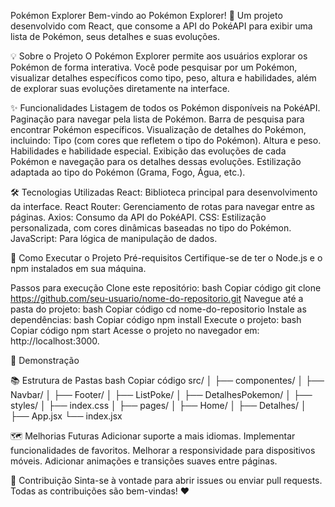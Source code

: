 Pokémon Explorer
Bem-vindo ao Pokémon Explorer! 🚀
Um projeto desenvolvido com React, que consome a API do PokéAPI para exibir uma lista de Pokémon, seus detalhes e suas evoluções.

💡 Sobre o Projeto
O Pokémon Explorer permite aos usuários explorar os Pokémon de forma interativa.
Você pode pesquisar por um Pokémon, visualizar detalhes específicos como tipo, peso, altura e habilidades, além de explorar suas evoluções diretamente na interface.


✨ Funcionalidades
Listagem de todos os Pokémon disponíveis na PokéAPI.
Paginação para navegar pela lista de Pokémon.
Barra de pesquisa para encontrar Pokémon específicos.
Visualização de detalhes do Pokémon, incluindo:
Tipo (com cores que refletem o tipo do Pokémon).
Altura e peso.
Habilidades e habilidade especial.
Exibição das evoluções de cada Pokémon e navegação para os detalhes dessas evoluções.
Estilização adaptada ao tipo do Pokémon (Grama, Fogo, Água, etc.).


🛠️ Tecnologias Utilizadas
React: Biblioteca principal para desenvolvimento da interface.
React Router: Gerenciamento de rotas para navegar entre as páginas.
Axios: Consumo da API do PokéAPI.
CSS: Estilização personalizada, com cores dinâmicas baseadas no tipo do Pokémon.
JavaScript: Para lógica de manipulação de dados.


🚀 Como Executar o Projeto
Pré-requisitos
Certifique-se de ter o Node.js e o npm instalados em sua máquina.

Passos para execução
Clone este repositório:
bash
Copiar código
git clone https://github.com/seu-usuario/nome-do-repositorio.git
Navegue até a pasta do projeto:
bash
Copiar código
cd nome-do-repositorio
Instale as dependências:
bash
Copiar código
npm install
Execute o projeto:
bash
Copiar código
npm start
Acesse o projeto no navegador em: http://localhost:3000.

🌟 Demonstração

📚 Estrutura de Pastas
bash
Copiar código
src/
│
├── componentes/
│   ├── Navbar/
│   ├── Footer/
│   ├── ListPoke/
│   ├── DetalhesPokemon/
│
├── styles/
│   ├── index.css
│
├── pages/
│   ├── Home/
│   ├── Detalhes/
│
├── App.jsx
└── index.jsx


🗺️ Melhorias Futuras
Adicionar suporte a mais idiomas.
Implementar funcionalidades de favoritos.
Melhorar a responsividade para dispositivos móveis.
Adicionar animações e transições suaves entre páginas.


🤝 Contribuição
Sinta-se à vontade para abrir issues ou enviar pull requests. Todas as contribuições são bem-vindas! ❤️
